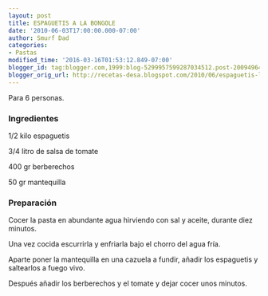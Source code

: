```yaml
---
layout: post
title: ESPAGUETIS A LA BONGOLE
date: '2010-06-03T17:00:00.000-07:00'
author: Smurf Dad
categories:
- Pastas
modified_time: '2016-03-16T01:53:12.849-07:00'
blogger_id: tag:blogger.com,1999:blog-5299957599287034512.post-2009496488464035859
blogger_orig_url: http://recetas-desa.blogspot.com/2010/06/espaguetis-la-bongole.html
---
```


Para 6 personas.

<h3>Ingredientes</h3>


1/2 kilo espaguetis

3/4 litro de salsa de tomate

400 gr berberechos

50 gr mantequilla

<h3>Preparaci&oacute;n</h3>


Cocer la pasta en abundante agua hirviendo con sal y aceite, durante diez minutos.

Una vez cocida escurrirla y enfriarla bajo el chorro del agua fr&iacute;a.

Aparte poner la mantequilla en una cazuela a fundir, a&ntilde;adir los espaguetis y saltearlos a fuego vivo.

Despu&eacute;s a&ntilde;adir los berberechos y el tomate y dejar cocer unos minutos.

